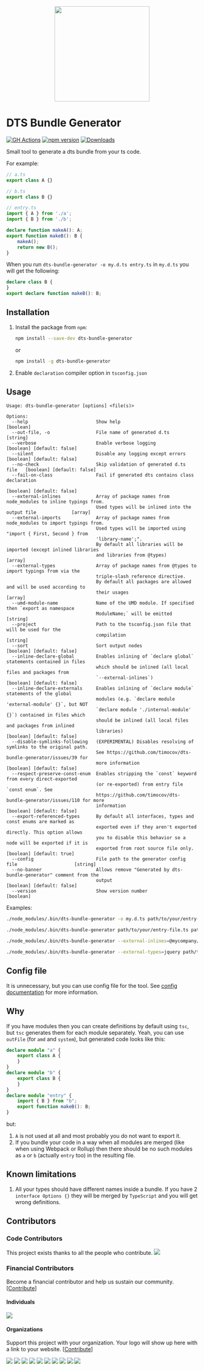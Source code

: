 <!-- markdownlint-disable MD033 -->

<div align="center">
  <a href="https://github.com/timocov/dts-bundle-generator">
    <img width="250px" height="250px" src="https://github.com/timocov/dts-bundle-generator/raw/master/.github/logo.svg?sanitize=true">
  </a>
</div>

# DTS Bundle Generator

[![GH Actions][ci-img]][ci-link]
[![npm version][npm-version-img]][npm-link]
[![Downloads][npm-downloads-img]][npm-link]

Small tool to generate a dts bundle from your ts code.

For example:

```ts
// a.ts
export class A {}
```

```ts
// b.ts
export class B {}
```

```ts
// entry.ts
import { A } from './a';
import { B } from './b';

declare function makeA(): A;
export function makeB(): B {
    makeA();
    return new B();
}
```

When you run `dts-bundle-generator -o my.d.ts entry.ts` in `my.d.ts` you will get the following:

```ts
declare class B {
}
export declare function makeB(): B;
```

## Installation

1. Install the package from `npm`:

    ```bash
    npm install --save-dev dts-bundle-generator
    ```

    or

    ```bash
    npm install -g dts-bundle-generator
    ```

1. Enable `declaration` compiler option in `tsconfig.json`

## Usage

```
Usage: dts-bundle-generator [options] <file(s)>

Options:
  --help                         Show help                                                 [boolean]
  --out-file, -o                 File name of generated d.ts                                [string]
  --verbose                      Enable verbose logging                   [boolean] [default: false]
  --silent                       Disable any logging except errors        [boolean] [default: false]
  --no-check                     Skip validation of generated d.ts file   [boolean] [default: false]
  --fail-on-class                Fail if generated dts contains class declaration
                                                                          [boolean] [default: false]
  --external-inlines             Array of package names from node_modules to inline typings from.
                                 Used types will be inlined into the output file             [array]
  --external-imports             Array of package names from node_modules to import typings from.
                                 Used types will be imported using "import { First, Second } from
                                 'library-name';".
                                 By default all libraries will be imported (except inlined libraries
                                 and libraries from @types)                                  [array]
  --external-types               Array of package names from @types to import typings from via the
                                 triple-slash reference directive.
                                 By default all packages are allowed and will be used according to
                                 their usages                                                [array]
  --umd-module-name              Name of the UMD module. If specified then `export as namespace
                                 ModuleName;` will be emitted                               [string]
  --project                      Path to the tsconfig.json file that will be used for the
                                 compilation                                                [string]
  --sort                         Sort output nodes                        [boolean] [default: false]
  --inline-declare-global        Enables inlining of `declare global` statements contained in files
                                 which should be inlined (all local files and packages from
                                 `--external-inlines`)                    [boolean] [default: false]
  --inline-declare-externals     Enables inlining of `declare module` statements of the global
                                 modules (e.g. `declare module 'external-module' {}`, but NOT
                                 `declare module './internal-module' {}`) contained in files which
                                 should be inlined (all local files and packages from inlined
                                 libraries)                               [boolean] [default: false]
  --disable-symlinks-following   (EXPERIMENTAL) Disables resolving of symlinks to the original path.
                                 See https://github.com/timocov/dts-bundle-generator/issues/39 for
                                 more information                         [boolean] [default: false]
  --respect-preserve-const-enum  Enables stripping the `const` keyword from every direct-exported
                                 (or re-exported) from entry file `const enum`. See
                                 https://github.com/timocov/dts-bundle-generator/issues/110 for more
                                 information                              [boolean] [default: false]
  --export-referenced-types      By default all interfaces, types and const enums are marked as
                                 exported even if they aren't exported directly. This option allows
                                 you to disable this behavior so a node will be exported if it is
                                 exported from root source file only.      [boolean] [default: true]
  --config                       File path to the generator config file                     [string]
  --no-banner                    Allows remove "Generated by dts-bundle-generator" comment from the
                                 output                                   [boolean] [default: false]
  --version                      Show version number                                       [boolean]
```

Examples:

```bash
./node_modules/.bin/dts-bundle-generator -o my.d.ts path/to/your/entry-file.ts
```

```bash
./node_modules/.bin/dts-bundle-generator path/to/your/entry-file.ts path/to/your/entry-file-2.ts
```

```bash
./node_modules/.bin/dts-bundle-generator --external-inlines=@mycompany/internal-project --external-imports=@angular/core rxjs path/to/your/entry-file.ts
```

```bash
./node_modules/.bin/dts-bundle-generator --external-types=jquery path/to/your/entry-file.ts
```

## Config file

It is unnecessary, but you can use config file for the tool. See [config documentation](src/config-file/README.md) for more information.

## Why

If you have modules then you can create definitions by default using `tsc`, but `tsc` generates them for each module separately.
Yeah, you can use `outFile` (for `amd` and `system`), but generated code looks like this:

```ts
declare module "a" {
    export class A {
    }
}
declare module "b" {
    export class B {
    }
}
declare module "entry" {
    import { B } from "b";
    export function makeB(): B;
}
```

but:

1. `A` is not used at all and most probably you do not want to export it.
1. If you bundle your code in a way when all modules are merged (like when using Webpack or Rollup) then there should be no such modules as `a` or `b` (actually `entry` too) in the resulting file.

## Known limitations

1. All your types should have different names inside a bundle. If you have 2 `interface Options {}` they will be merged by `TypeScript` and you will get wrong definitions.

[ci-img]: https://github.com/timocov/dts-bundle-generator/workflows/CI%20Test/badge.svg?branch=master
[ci-link]: https://github.com/timocov/dts-bundle-generator/actions?query=branch%3Amaster

[npm-version-img]: https://badge.fury.io/js/dts-bundle-generator.svg
[npm-downloads-img]: https://img.shields.io/npm/dm/dts-bundle-generator.svg
[npm-link]: https://www.npmjs.com/package/dts-bundle-generator

## Contributors

### Code Contributors

This project exists thanks to all the people who contribute.
<a href="https://github.com/timocov/dts-bundle-generator/graphs/contributors"><img src="https://opencollective.com/dts-bundle-generator/contributors.svg?width=890&button=false" /></a>

### Financial Contributors

Become a financial contributor and help us sustain our community. [[Contribute](https://opencollective.com/dts-bundle-generator/contribute)]

#### Individuals

<a href="https://opencollective.com/dts-bundle-generator"><img src="https://opencollective.com/dts-bundle-generator/individuals.svg?width=890"></a>

#### Organizations

Support this project with your organization. Your logo will show up here with a link to your website. [[Contribute](https://opencollective.com/dts-bundle-generator/contribute)]

<a href="https://opencollective.com/dts-bundle-generator/organization/0/website"><img src="https://opencollective.com/dts-bundle-generator/organization/0/avatar.svg"></a>
<a href="https://opencollective.com/dts-bundle-generator/organization/1/website"><img src="https://opencollective.com/dts-bundle-generator/organization/1/avatar.svg"></a>
<a href="https://opencollective.com/dts-bundle-generator/organization/2/website"><img src="https://opencollective.com/dts-bundle-generator/organization/2/avatar.svg"></a>
<a href="https://opencollective.com/dts-bundle-generator/organization/3/website"><img src="https://opencollective.com/dts-bundle-generator/organization/3/avatar.svg"></a>
<a href="https://opencollective.com/dts-bundle-generator/organization/4/website"><img src="https://opencollective.com/dts-bundle-generator/organization/4/avatar.svg"></a>
<a href="https://opencollective.com/dts-bundle-generator/organization/5/website"><img src="https://opencollective.com/dts-bundle-generator/organization/5/avatar.svg"></a>
<a href="https://opencollective.com/dts-bundle-generator/organization/6/website"><img src="https://opencollective.com/dts-bundle-generator/organization/6/avatar.svg"></a>
<a href="https://opencollective.com/dts-bundle-generator/organization/7/website"><img src="https://opencollective.com/dts-bundle-generator/organization/7/avatar.svg"></a>
<a href="https://opencollective.com/dts-bundle-generator/organization/8/website"><img src="https://opencollective.com/dts-bundle-generator/organization/8/avatar.svg"></a>
<a href="https://opencollective.com/dts-bundle-generator/organization/9/website"><img src="https://opencollective.com/dts-bundle-generator/organization/9/avatar.svg"></a>
